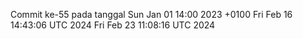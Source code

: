 Commit ke-55 pada tanggal Sun Jan 01 14:00 2023 +0100
Fri Feb 16 14:43:06 UTC 2024
Fri Feb 23 11:08:16 UTC 2024
